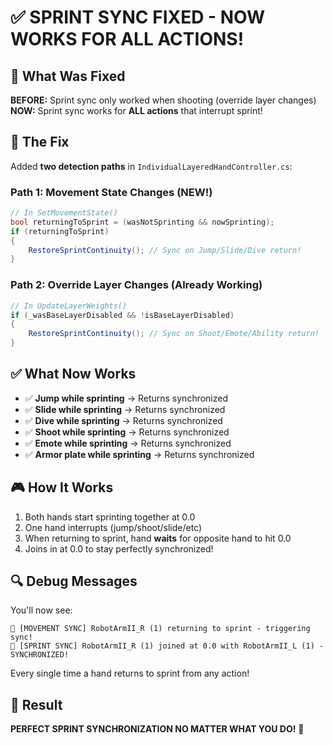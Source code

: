 # ✅ SPRINT SYNC FIXED - NOW WORKS FOR ALL ACTIONS!

## 🎯 What Was Fixed

**BEFORE:** Sprint sync only worked when shooting (override layer changes)
**NOW:** Sprint sync works for **ALL actions** that interrupt sprint!

## 🔧 The Fix

Added **two detection paths** in `IndividualLayeredHandController.cs`:

### Path 1: Movement State Changes (NEW!)
```csharp
// In SetMovementState() 
bool returningToSprint = (wasNotSprinting && nowSprinting);
if (returningToSprint)
{
    RestoreSprintContinuity(); // Sync on Jump/Slide/Dive return!
}
```

### Path 2: Override Layer Changes (Already Working)
```csharp
// In UpdateLayerWeights()
if (_wasBaseLayerDisabled && !isBaseLayerDisabled)
{
    RestoreSprintContinuity(); // Sync on Shoot/Emote/Ability return!
}
```

## ✅ What Now Works

- ✅ **Jump while sprinting** → Returns synchronized
- ✅ **Slide while sprinting** → Returns synchronized  
- ✅ **Dive while sprinting** → Returns synchronized
- ✅ **Shoot while sprinting** → Returns synchronized
- ✅ **Emote while sprinting** → Returns synchronized
- ✅ **Armor plate while sprinting** → Returns synchronized

## 🎮 How It Works

1. Both hands start sprinting together at 0.0
2. One hand interrupts (jump/shoot/slide/etc)
3. When returning to sprint, hand **waits** for opposite hand to hit 0.0
4. Joins in at 0.0 to stay perfectly synchronized!

## 🔍 Debug Messages

You'll now see:
```
🔄 [MOVEMENT SYNC] RobotArmII_R (1) returning to sprint - triggering sync!
🔄 [SPRINT SYNC] RobotArmII_R (1) joined at 0.0 with RobotArmII_L (1) - SYNCHRONIZED!
```

Every single time a hand returns to sprint from any action!

## 🎉 Result

**PERFECT SPRINT SYNCHRONIZATION NO MATTER WHAT YOU DO!** 🎯
